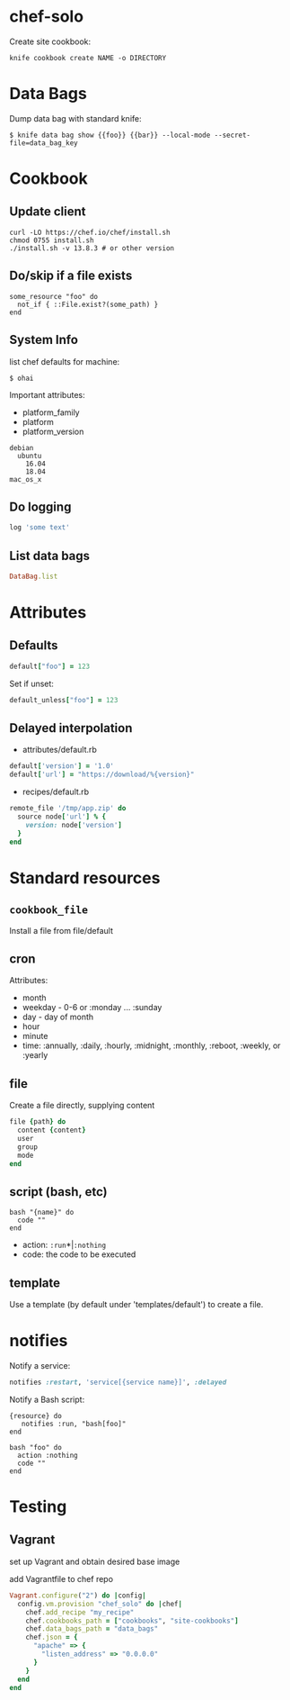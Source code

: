 # chef-solo

Create site cookbook:

```shell
knife cookbook create NAME -o DIRECTORY
```

# Data Bags

Dump data bag with standard knife:

```
$ knife data bag show {{foo}} {{bar}} --local-mode --secret-file=data_bag_key
```

# Cookbook

## Update client

```
curl -LO https://chef.io/chef/install.sh
chmod 0755 install.sh
./install.sh -v 13.8.3 # or other version
```

## Do/skip if a file exists

```
some_resource "foo" do
  not_if { ::File.exist?(some_path) }
end
```

## System Info

list chef defaults for machine:

```
$ ohai
```

Important attributes:

* platform_family
* platform
* platform_version

```
debian
  ubuntu
    16.04
    18.04
mac_os_x
```

## Do logging

```ruby
log 'some text'
```

## List data bags

```ruby
DataBag.list
```

# Attributes

## Defaults

```ruby
default["foo"] = 123
```

Set if unset:

```ruby
default_unless["foo"] = 123
```

## Delayed interpolation

* attributes/default.rb

```ruby
default['version'] = '1.0'
default['url'] = "https://download/%{version}"
```

* recipes/default.rb

```ruby
remote_file '/tmp/app.zip' do
  source node['url'] % {
    version: node['version']
  }
end
```
        
# Standard resources

## `cookbook_file`

Install a file from file/default

## cron

Attributes:
* month
* weekday - 0-6 or :monday ... :sunday
* day - day of month
* hour
* minute
* time: :annually, :daily, :hourly, :midnight, :monthly, :reboot, :weekly, or :yearly

## file

Create a file directly, supplying content

```ruby
file {path} do
  content {content}
  user
  group
  mode
end
```

## script (bash, etc)

```
bash "{name}" do
  code ""
end
```

* action: `:run`*|`:nothing`
* code: the code to be executed

## template

Use a template (by default under 'templates/default') to create a file.

# notifies

Notify a service:

```ruby
notifies :restart, 'service[{service name}]', :delayed
```

Notify a Bash script:

```
{resource} do
   notifies :run, "bash[foo]"
end

bash "foo" do
  action :nothing
  code ""
end
```

# Testing

## Vagrant

set up Vagrant and obtain desired base image

add Vagrantfile to chef repo

```ruby
Vagrant.configure("2") do |config|
  config.vm.provision "chef_solo" do |chef|
    chef.add_recipe "my_recipe"
    chef.cookbooks_path = ["cookbooks", "site-cookbooks"]
    chef.data_bags_path = "data_bags"
    chef.json = {
      "apache" => {
        "listen_address" => "0.0.0.0"
      }
    }
  end
end
```
        
